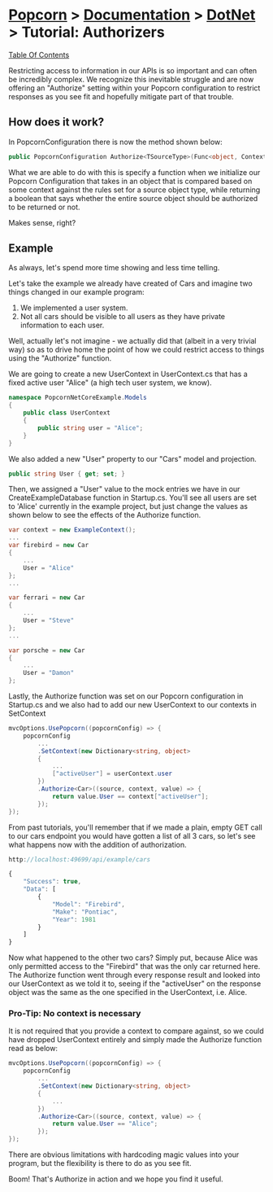 # [Popcorn](../../README.md) > [Documentation](../Documentation.md) > [DotNet](DotNetDocumentation.md) > Tutorial: Authorizers

[Table Of Contents](../../docs/TableOfContents.md)

Restricting access to information in our APIs is so important and can often be incredibly complex. We recognize this inevitable struggle
and are now offering an "Authorize" setting within your Popcorn configuration to restrict responses as you see fit 
and hopefully mitigate part of that trouble.

## How does it work?
In PopcornConfiguration there is now the method shown below:
```csharp
public PopcornConfiguration Authorize<TSourceType>(Func<object, ContextType, TSourceType, bool> authorizer)
```

What we are able to do with this is specify a function when we initialize our Popcorn Configuration that takes in an object that is compared based on some context 
against the rules set for a source object type, while returning a boolean that says whether the entire source object should be authorized to be returned or not.

Makes sense, right?

## Example
As always, let's spend more time showing and less time telling.

Let's take the example we already have created of Cars and imagine two things changed in our example program:
1. We implemented a user system.
2. Not all cars should be visible to all users as they have private information to each user.

Well, actually let's not imagine - we actually did that (albeit in a very trivial way) so as to drive home the point of how
we could restrict access to things using the "Authorize" function.

We are going to create a new UserContext in UserContext.cs that has a fixed active user "Alice" (a high tech user system, we know). 
```csharp
namespace PopcornNetCoreExample.Models
{
    public class UserContext
    {
        public string user = "Alice";
    }
}
```

We also added a new "User" property to our "Cars" model and projection.
```csharp
public string User { get; set; }
```

Then, we assigned a "User" value to the mock entries we have in our CreateExampleDatabase function in Startup.cs.
You'll see all users are set to 'Alice' currently in the example project, but just change the values as shown below to 
see the effects of the Authorize function.
```csharp
var context = new ExampleContext();
...
var firebird = new Car
{
	...
    User = "Alice"
};
...

var ferrari = new Car
{
	...
    User = "Steve"
};
...

var porsche = new Car
{
	...
    User = "Damon"
};
```

Lastly, the Authorize function was set on our Popcorn configuration in Startup.cs and we also had to add our new UserContext to our 
contexts in SetContext
```csharp
mvcOptions.UsePopcorn((popcornConfig) => {
	popcornConfig
		...
		.SetContext(new Dictionary<string, object>
		{
			...
			["activeUser"] = userContext.user
		})
		.Authorize<Car>((source, context, value) => {
			return value.User == context["activeUser"];
		});
});
```

From past tutorials, you'll remember that if we made a plain, empty GET call to our cars endpoint you would have gotten a list of 
all 3 cars, so let's see what happens now with the addition of authorization.
```javascript
http://localhost:49699/api/example/cars

{
    "Success": true,
    "Data": [
        {
            "Model": "Firebird",
            "Make": "Pontiac",
            "Year": 1981
        }
    ]
}
```

Now what happened to the other two cars? Simply put, because Alice was only permitted access to the "Firebird" that was the only 
car returned here.
The Authorize function went through every response result and looked into our UserContext as we told it to, seeing if the 
"activeUser" on the response object was the same as the one specified in the UserContext, i.e. Alice.

### Pro-Tip: No context is necessary
It is not required that you provide a context to compare against, so we could have dropped UserContext entirely and simply 
made the Authorize function read as below:
```csharp
mvcOptions.UsePopcorn((popcornConfig) => {
	popcornConfig
		...
		.SetContext(new Dictionary<string, object>
		{
			...
		})
		.Authorize<Car>((source, context, value) => {
			return value.User == "Alice";
		});
});
```

There are obvious limitations with hardcoding magic values into your program, but the flexibility is there to do as you see fit.

Boom! That's Authorize in action and we hope you find it useful.